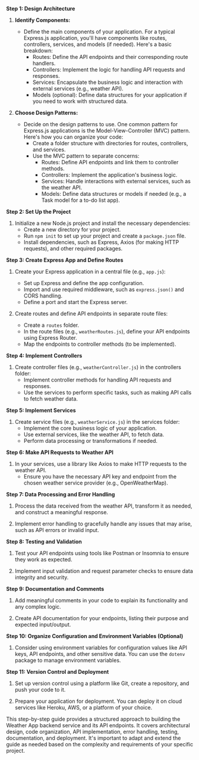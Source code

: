 **Step 1: Design Architecture**

1. **Identify Components:**
   - Define the main components of your application. For a typical Express.js application, you'll have components like routes, controllers, services, and models (if needed). Here's a basic breakdown:
     - Routes: Define the API endpoints and their corresponding route handlers.
     - Controllers: Implement the logic for handling API requests and responses.
     - Services: Encapsulate the business logic and interaction with external services (e.g., weather API).
     - Models (optional): Define data structures for your application if you need to work with structured data.

2. **Choose Design Patterns:**
   - Decide on the design patterns to use. One common pattern for Express.js applications is the Model-View-Controller (MVC) pattern. Here's how you can organize your code:
     - Create a folder structure with directories for routes, controllers, and services.
     - Use the MVC pattern to separate concerns:
       - Routes: Define API endpoints and link them to controller methods.
       - Controllers: Implement the application's business logic.
       - Services: Handle interactions with external services, such as the weather API.
       - Models: Define data structures or models if needed (e.g., a Task model for a to-do list app).

**Step 2: Set Up the Project**

1. Initialize a new Node.js project and install the necessary dependencies:
   - Create a new directory for your project.
   - Run `npm init` to set up your project and create a `package.json` file.
   - Install dependencies, such as Express, Axios (for making HTTP requests), and other required packages.

**Step 3: Create Express App and Define Routes**

1. Create your Express application in a central file (e.g., `app.js`):
   - Set up Express and define the app configuration.
   - Import and use required middleware, such as `express.json()` and CORS handling.
   - Define a port and start the Express server.

2. Create routes and define API endpoints in separate route files:
   - Create a `routes` folder.
   - In the route files (e.g., `weatherRoutes.js`), define your API endpoints using Express Router.
   - Map the endpoints to controller methods (to be implemented).

**Step 4: Implement Controllers**

1. Create controller files (e.g., `weatherController.js`) in the controllers folder:
   - Implement controller methods for handling API requests and responses.
   - Use the services to perform specific tasks, such as making API calls to fetch weather data.

**Step 5: Implement Services**

1. Create service files (e.g., `weatherService.js`) in the services folder:
   - Implement the core business logic of your application.
   - Use external services, like the weather API, to fetch data.
   - Perform data processing or transformations if needed.

**Step 6: Make API Requests to Weather API**

1. In your services, use a library like Axios to make HTTP requests to the weather API.
   - Ensure you have the necessary API key and endpoint from the chosen weather service provider (e.g., OpenWeatherMap).

**Step 7: Data Processing and Error Handling**

1. Process the data received from the weather API, transform it as needed, and construct a meaningful response.

2. Implement error handling to gracefully handle any issues that may arise, such as API errors or invalid input.

**Step 8: Testing and Validation**

1. Test your API endpoints using tools like Postman or Insomnia to ensure they work as expected.

2. Implement input validation and request parameter checks to ensure data integrity and security.

**Step 9: Documentation and Comments**

1. Add meaningful comments in your code to explain its functionality and any complex logic.

2. Create API documentation for your endpoints, listing their purpose and expected input/output.

**Step 10: Organize Configuration and Environment Variables (Optional)**

1. Consider using environment variables for configuration values like API keys, API endpoints, and other sensitive data. You can use the `dotenv` package to manage environment variables.

**Step 11: Version Control and Deployment**

1. Set up version control using a platform like Git, create a repository, and push your code to it.

2. Prepare your application for deployment. You can deploy it on cloud services like Heroku, AWS, or a platform of your choice.

This step-by-step guide provides a structured approach to building the Weather App backend service and its API endpoints. It covers architectural design, code organization, API implementation, error handling, testing, documentation, and deployment. It's important to adapt and extend the guide as needed based on the complexity and requirements of your specific project.